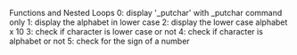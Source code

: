 Functions and Nested Loops
0: display '_putchar' with _putchar command only
1: display the alphabet in lower case
2: display the lower case alphabet x 10
3: check if character is lower case or not
4: check if character is alphabet or not
5: check for the sign of a number
